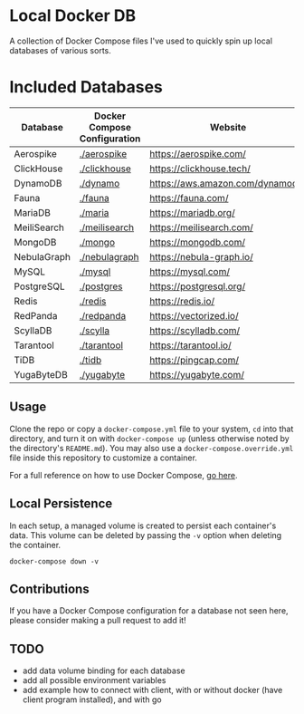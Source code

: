 # Local Docker DB

A collection of Docker Compose files I've used to quickly spin up local databases of various sorts.

# Included Databases

Database    | Docker Compose Configuration    | Website
----------- | ------------------------------- | ----------------------------------
Aerospike   | [./aerospike](./aerospike)      | <https://aerospike.com/>
ClickHouse  | [./clickhouse](./clickhouse)    | <https://clickhouse.tech/>
DynamoDB    | [./dynamo](./dynamo/)           | <https://aws.amazon.com/dynamodb/>
Fauna       | [./fauna](./fauna/)             | <https://fauna.com/>
MariaDB     | [./maria](./maria/)             | <https://mariadb.org/>
MeiliSearch | [./meilisearch](./meilisearch/) | <https://meilisearch.com/>
MongoDB     | [./mongo](./mongo/)             | <https://mongodb.com/>
NebulaGraph | [./nebulagraph](./nebulagraph/) | <https://nebula-graph.io/>
MySQL       | [./mysql](./mysql/)             | <https://mysql.com/>
PostgreSQL  | [./postgres](./postgres/)       | <https://postgresql.org/>
Redis       | [./redis](./redis/)             | <https://redis.io/>
RedPanda    | [./redpanda](./redpanda)        | <https://vectorized.io/>
ScyllaDB    | [./scylla](./scylla)            | <https://scylladb.com/>
Tarantool   | [./tarantool](./tarantool/)     | <https://tarantool.io/>
TiDB        | [./tidb](./tidb/)               | <https://pingcap.com/>
YugaByteDB  | [./yugabyte](./yugabyte)        | <https://yugabyte.com/>

## Usage

Clone the repo or copy a `docker-compose.yml` file to your system, `cd` into that directory, and turn it on with `docker-compose up` (unless otherwise noted by the directory's `README.md`). You may also use a `docker-compose.override.yml` file inside this repository to customize a container.

For a full reference on how to use Docker Compose, [go here](https://docs.docker.com/compose/reference/).

## Local Persistence

In each setup, a managed volume is created to persist each container's data. This volume can be deleted by passing the `-v` option when deleting the container.

```
docker-compose down -v
```

## Contributions

If you have a Docker Compose configuration for a database not seen here, please consider making a pull request to add it!

## TODO

- add data volume binding for each database
- add all possible environment variables
- add example how to connect with client, with or without docker (have client program installed), and with go
